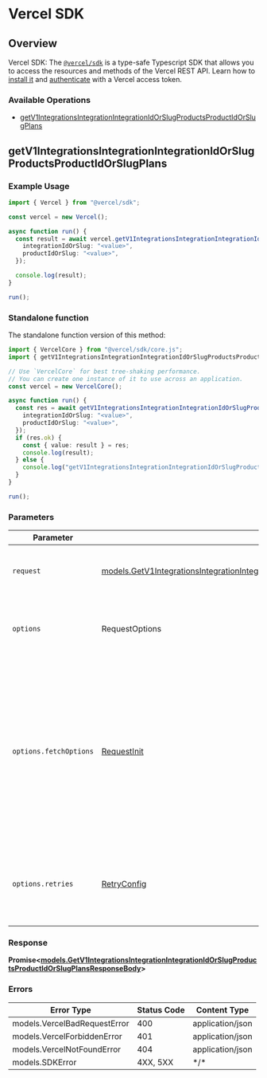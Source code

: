 # Vercel SDK

## Overview

Vercel SDK: The [`@vercel/sdk`](https://www.npmjs.com/package/@vercel/sdk) is a type-safe Typescript SDK that allows you to access the resources and methods of the Vercel REST API. Learn how to [install it](https://vercel.com/docs/rest-api/sdk#installing-vercel-sdk) and [authenticate](https://vercel.com/docs/rest-api/sdk#authentication) with a Vercel access token.

### Available Operations

* [getV1IntegrationsIntegrationIntegrationIdOrSlugProductsProductIdOrSlugPlans](#getv1integrationsintegrationintegrationidorslugproductsproductidorslugplans)

## getV1IntegrationsIntegrationIntegrationIdOrSlugProductsProductIdOrSlugPlans

### Example Usage

<!-- UsageSnippet language="typescript" operationID="get_/v1/integrations/integration/{integrationIdOrSlug}/products/{productIdOrSlug}/plans" method="get" path="/v1/integrations/integration/{integrationIdOrSlug}/products/{productIdOrSlug}/plans" -->
```typescript
import { Vercel } from "@vercel/sdk";

const vercel = new Vercel();

async function run() {
  const result = await vercel.getV1IntegrationsIntegrationIntegrationIdOrSlugProductsProductIdOrSlugPlans({
    integrationIdOrSlug: "<value>",
    productIdOrSlug: "<value>",
  });

  console.log(result);
}

run();
```

### Standalone function

The standalone function version of this method:

```typescript
import { VercelCore } from "@vercel/sdk/core.js";
import { getV1IntegrationsIntegrationIntegrationIdOrSlugProductsProductIdOrSlugPlans } from "@vercel/sdk/funcs/getV1IntegrationsIntegrationIntegrationIdOrSlugProductsProductIdOrSlugPlans.js";

// Use `VercelCore` for best tree-shaking performance.
// You can create one instance of it to use across an application.
const vercel = new VercelCore();

async function run() {
  const res = await getV1IntegrationsIntegrationIntegrationIdOrSlugProductsProductIdOrSlugPlans(vercel, {
    integrationIdOrSlug: "<value>",
    productIdOrSlug: "<value>",
  });
  if (res.ok) {
    const { value: result } = res;
    console.log(result);
  } else {
    console.log("getV1IntegrationsIntegrationIntegrationIdOrSlugProductsProductIdOrSlugPlans failed:", res.error);
  }
}

run();
```

### Parameters

| Parameter                                                                                                                                                                                       | Type                                                                                                                                                                                            | Required                                                                                                                                                                                        | Description                                                                                                                                                                                     |
| ----------------------------------------------------------------------------------------------------------------------------------------------------------------------------------------------- | ----------------------------------------------------------------------------------------------------------------------------------------------------------------------------------------------- | ----------------------------------------------------------------------------------------------------------------------------------------------------------------------------------------------- | ----------------------------------------------------------------------------------------------------------------------------------------------------------------------------------------------- |
| `request`                                                                                                                                                                                       | [models.GetV1IntegrationsIntegrationIntegrationIdOrSlugProductsProductIdOrSlugPlansRequest](../../models/getv1integrationsintegrationintegrationidorslugproductsproductidorslugplansrequest.md) | :heavy_check_mark:                                                                                                                                                                              | The request object to use for the request.                                                                                                                                                      |
| `options`                                                                                                                                                                                       | RequestOptions                                                                                                                                                                                  | :heavy_minus_sign:                                                                                                                                                                              | Used to set various options for making HTTP requests.                                                                                                                                           |
| `options.fetchOptions`                                                                                                                                                                          | [RequestInit](https://developer.mozilla.org/en-US/docs/Web/API/Request/Request#options)                                                                                                         | :heavy_minus_sign:                                                                                                                                                                              | Options that are passed to the underlying HTTP request. This can be used to inject extra headers for examples. All `Request` options, except `method` and `body`, are allowed.                  |
| `options.retries`                                                                                                                                                                               | [RetryConfig](../../lib/utils/retryconfig.md)                                                                                                                                                   | :heavy_minus_sign:                                                                                                                                                                              | Enables retrying HTTP requests under certain failure conditions.                                                                                                                                |

### Response

**Promise\<[models.GetV1IntegrationsIntegrationIntegrationIdOrSlugProductsProductIdOrSlugPlansResponseBody](../../models/getv1integrationsintegrationintegrationidorslugproductsproductidorslugplansresponsebody.md)\>**

### Errors

| Error Type                   | Status Code                  | Content Type                 |
| ---------------------------- | ---------------------------- | ---------------------------- |
| models.VercelBadRequestError | 400                          | application/json             |
| models.VercelForbiddenError  | 401                          | application/json             |
| models.VercelNotFoundError   | 404                          | application/json             |
| models.SDKError              | 4XX, 5XX                     | \*/\*                        |